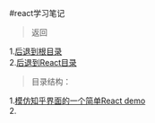 #react学习笔记

> 返回 
 
1.[后退到根目录](https://github.com/dandelion936/studyNotes/blob/master/README.md)  
2.[后退到React目录](https://github.com/dandelion936/studyNotes/blob/master/react/README.md)

>目录结构：  

1.[模仿知乎界面的一个简单React demo](https://github.com/dandelion936/studyNotes/blob/master/react/%E5%AE%9E%E6%88%98%E7%BB%83%E4%B9%A0/%E6%A8%A1%E4%BB%BF%E7%9F%A5%E4%B9%8E%E7%95%8C%E9%9D%A2%E7%9A%84%E4%B8%80%E4%B8%AA%E7%AE%80%E5%8D%95React%20demo.md)  
2.